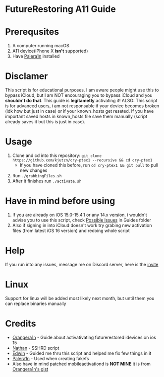 # FutureRestoring A11 Guide

# Prerequsites
1. A computer running macOS
2. A11 device(iPhone X **isn't** supported)
3. Have [Palera1n](https://github.com/palera1n/palera1n) installed

# Disclamer
This script is for educational purposes. I am aware people might use this to bypass iCloud, but I am NOT encouraging you to bypass iCloud and you **shouldn't do that**. This guide is **legitametly** activating it!
ALSO: This script is for advanced users, i am not responsable if your device becomes broken (idk how but just in case) or if your known_hosts get reseted. If you have important saved hosts in known_hosts file save them manually (script already saves it but this is just in case). 

# Usage
1. Clone and cd into this repository: `git clone https://github.com/kjutzn/cry-ptex1 --recursive && cd cry-ptex1`
    - If you have cloned this before, run `cd cry-ptex1 && git pull` to pull new changes
2. Run `./grabbingFiles.sh `
3. After it finishes run `./activate.sh`

# Have in mind before using
1. If you are already on iOS 15.0-15.4.1 or any 14.x version, i wouldn't advise you to use this script, check [Possible Issues](https://github.com/kjutzn/cry-ptex1/blob/main/Guides/PossibleIssues.md) in Guides folder
2. Also if signing in into iCloud doesn't work try grabing new activation files (from latest iOS 16 version) and redoing whole script

# Help
If you run into any issues, message me on Discord server, here is the [invite](https://discord.gg/buPefAxnVn)

# Linux
Support for linux will be added most likely next month, but until them you can replace binaries manually

# Credits
- [Orangera1n](https://github.com/Orangera1n/) - Guide about activativating futurerestored idevices on ios 15
- [Nathan](https://github.com/verygenericname/SSHRD_Script) - SSHRD script
- [Edwin](https://github.com/edwin170) - Guided me thru this script and helped me fix few things in it
- [Palera1n](https://github.com/palera1n/palera1n) - Used when creating fakefs
- Also have in mind patched mobileactivationd is **NOT MINE** it is from [Orangera1n's gist](https://gist.github.com/Orangera1n/fa3ca03d6aa9f5be963fd3b72c3f4225)
